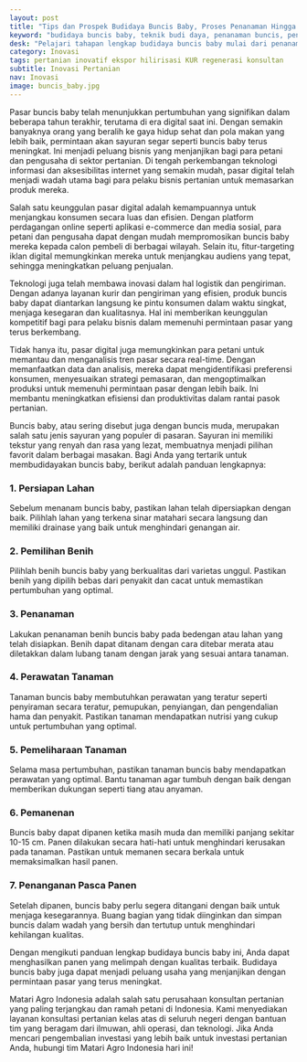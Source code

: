 ```yaml
---
layout: post
title: "Tips dan Prospek Budidaya Buncis Baby, Proses Penanaman Hingga Penanganan Pasca Panen"
keyword: "budidaya buncis baby, teknik budi daya, penanaman buncis, penanganan pasca panen, matari agro Indonesia"
desk: "Pelajari tahapan lengkap budidaya buncis baby mulai dari penanaman hingga penanganan pasca panen. Dengan panduan ini, Anda dapat mengoptimalkan hasil panen buncis baby dengan kualitas terbaik untuk pasar"
category: Inovasi
tags: pertanian inovatif ekspor hilirisasi KUR regenerasi konsultan
subtitle: Inovasi Pertanian
nav: Inovasi
image: buncis_baby.jpg
---
```


Pasar buncis baby telah menunjukkan pertumbuhan yang signifikan dalam beberapa tahun terakhir, terutama di era digital saat ini. Dengan semakin banyaknya orang yang beralih ke gaya hidup sehat dan pola makan yang lebih baik, permintaan akan sayuran segar seperti buncis baby terus meningkat. Ini menjadi peluang bisnis yang menjanjikan bagi para petani dan pengusaha di sektor pertanian. Di tengah perkembangan teknologi informasi dan aksesibilitas internet yang semakin mudah, pasar digital telah menjadi wadah utama bagi para pelaku bisnis pertanian untuk memasarkan produk mereka.

Salah satu keunggulan pasar digital adalah kemampuannya untuk menjangkau konsumen secara luas dan efisien. Dengan platform perdagangan online seperti aplikasi e-commerce dan media sosial, para petani dan pengusaha dapat dengan mudah mempromosikan buncis baby mereka kepada calon pembeli di berbagai wilayah. Selain itu, fitur-targeting iklan digital memungkinkan mereka untuk menjangkau audiens yang tepat, sehingga meningkatkan peluang penjualan.

Teknologi juga telah membawa inovasi dalam hal logistik dan pengiriman. Dengan adanya layanan kurir dan pengiriman yang efisien, produk buncis baby dapat diantarkan langsung ke pintu konsumen dalam waktu singkat, menjaga kesegaran dan kualitasnya. Hal ini memberikan keunggulan kompetitif bagi para pelaku bisnis dalam memenuhi permintaan pasar yang terus berkembang.

Tidak hanya itu, pasar digital juga memungkinkan para petani untuk memantau dan menganalisis tren pasar secara real-time. Dengan memanfaatkan data dan analisis, mereka dapat mengidentifikasi preferensi konsumen, menyesuaikan strategi pemasaran, dan mengoptimalkan produksi untuk memenuhi permintaan pasar dengan lebih baik. Ini membantu meningkatkan efisiensi dan produktivitas dalam rantai pasok pertanian.

Buncis baby, atau sering disebut juga dengan buncis muda, merupakan salah satu jenis sayuran yang populer di pasaran. Sayuran ini memiliki tekstur yang renyah dan rasa yang lezat, membuatnya menjadi pilihan favorit dalam berbagai masakan. Bagi Anda yang tertarik untuk membudidayakan buncis baby, berikut adalah panduan lengkapnya:

### 1. Persiapan Lahan
   Sebelum menanam buncis baby, pastikan lahan telah dipersiapkan dengan baik. Pilihlah lahan yang terkena sinar matahari secara langsung dan memiliki drainase yang baik untuk menghindari genangan air.

### 2. Pemilihan Benih
   Pilihlah benih buncis baby yang berkualitas dari varietas unggul. Pastikan benih yang dipilih bebas dari penyakit dan cacat untuk memastikan pertumbuhan yang optimal.

### 3. Penanaman
   Lakukan penanaman benih buncis baby pada bedengan atau lahan yang telah disiapkan. Benih dapat ditanam dengan cara ditebar merata atau diletakkan dalam lubang tanam dengan jarak yang sesuai antara tanaman.

### 4. Perawatan Tanaman
   Tanaman buncis baby membutuhkan perawatan yang teratur seperti penyiraman secara teratur, pemupukan, penyiangan, dan pengendalian hama dan penyakit. Pastikan tanaman mendapatkan nutrisi yang cukup untuk pertumbuhan yang optimal.

### 5. Pemeliharaan Tanaman
   Selama masa pertumbuhan, pastikan tanaman buncis baby mendapatkan perawatan yang optimal. Bantu tanaman agar tumbuh dengan baik dengan memberikan dukungan seperti tiang atau anyaman.

### 6. Pemanenan
   Buncis baby dapat dipanen ketika masih muda dan memiliki panjang sekitar 10-15 cm. Panen dilakukan secara hati-hati untuk menghindari kerusakan pada tanaman. Pastikan untuk memanen secara berkala untuk memaksimalkan hasil panen.

### 7. Penanganan Pasca Panen
   Setelah dipanen, buncis baby perlu segera ditangani dengan baik untuk menjaga kesegarannya. Buang bagian yang tidak diinginkan dan simpan buncis dalam wadah yang bersih dan tertutup untuk menghindari kehilangan kualitas.

Dengan mengikuti panduan lengkap budidaya buncis baby ini, Anda dapat menghasilkan panen yang melimpah dengan kualitas terbaik. Budidaya buncis baby juga dapat menjadi peluang usaha yang menjanjikan dengan permintaan pasar yang terus meningkat.

Matari Agro Indonesia adalah salah satu perusahaan konsultan pertanian yang paling terjangkau dan ramah petani di Indonesia. Kami menyediakan layanan konsultasi pertanian kelas atas di seluruh negeri dengan bantuan tim yang beragam dari ilmuwan, ahli operasi, dan teknologi. Jika Anda mencari pengembalian investasi yang lebih baik untuk investasi pertanian Anda, hubungi tim Matari Agro Indonesia hari ini!
